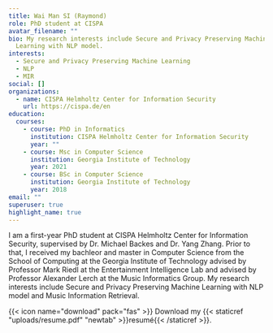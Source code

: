 ```yaml
---
title: Wai Man SI (Raymond)
role: PhD student at CISPA
avatar_filename: ""
bio: My research interests include Secure and Privacy Preserving Machine
  Learning with NLP model.
interests:
  - Secure and Privacy Preserving Machine Learning
  - NLP
  - MIR
social: []
organizations:
  - name: CISPA Helmholtz Center for Information Security
    url: https://cispa.de/en
education:
  courses:
    - course: PhD in Informatics
      institution: CISPA Helmholtz Center for Information Security
      year: ""
    - course: Msc in Computer Science
      institution: Georgia Institute of Technology
      year: 2021
    - course: BSc in Computer Science
      institution: Georgia Institute of Technology
      year: 2018
email: ""
superuser: true
highlight_name: true
---
```

I am a first-year PhD student at CISPA Helmholtz Center for Information Security, supervised by Dr. Michael Backes and Dr. Yang Zhang. Prior to that, I received my bachleor and master in Computer Science from the School of Computing at the Georgia Institute of Technology advised by Professor Mark Riedl at the Entertainment Intelligence Lab and advised by Professor Alexander Lerch at the Music Informatics Group. My research interests include Secure and Privacy Preserving Machine Learning with NLP model and Music Information Retrieval.



{{< icon name="download" pack="fas" >}} Download my {{< staticref "uploads/resume.pdf" "newtab" >}}resumé{{< /staticref >}}.

